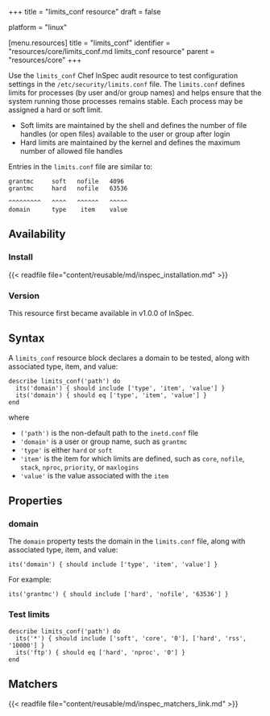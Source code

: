 +++
title = "limits_conf resource"
draft = false

platform = "linux"

[menu.resources]
    title = "limits_conf"
    identifier = "resources/core/limits_conf.md limits_conf resource"
    parent = "resources/core"
+++

Use the `limits_conf` Chef InSpec audit resource to test configuration settings in the `/etc/security/limits.conf` file. The `limits.conf` defines limits for processes (by user and/or group names) and helps ensure that the system running those processes remains stable. Each process may be assigned a hard or soft limit.

- Soft limits are maintained by the shell and defines the number of file handles (or open files) available to the user or group after login
- Hard limits are maintained by the kernel and defines the maximum number of allowed file handles

Entries in the `limits.conf` file are similar to:

    grantmc     soft   nofile   4096
    grantmc     hard   nofile   63536

    ^^^^^^^^^   ^^^^   ^^^^^^   ^^^^^
    domain      type    item    value

## Availability

### Install

{{< readfile file="content/reusable/md/inspec_installation.md" >}}

### Version

This resource first became available in v1.0.0 of InSpec.

## Syntax

A `limits_conf` resource block declares a domain to be tested, along with associated type, item, and value:

    describe limits_conf('path') do
      its('domain') { should include ['type', 'item', 'value'] }
      its('domain') { should eq ['type', 'item', 'value'] }
    end

where

- `('path')` is the non-default path to the `inetd.conf` file
- `'domain'` is a user or group name, such as `grantmc`
- `'type'` is either `hard` or `soft`
- `'item'` is the item for which limits are defined, such as `core`, `nofile`, `stack`, `nproc`, `priority`, or `maxlogins`
- `'value'` is the value associated with the `item`

## Properties

### domain

The `domain` property tests the domain in the `limits.conf` file, along with associated type, item, and value:

    its('domain') { should include ['type', 'item', 'value'] }


For example:

    its('grantmc') { should include ['hard', 'nofile', '63536'] }

### Test limits

    describe limits_conf('path') do
      its('*') { should include ['soft', 'core', '0'], ['hard', 'rss', '10000'] }
      its('ftp') { should eq ['hard', 'nproc', '0'] }
    end

## Matchers

{{< readfile file="content/reusable/md/inspec_matchers_link.md" >}}
